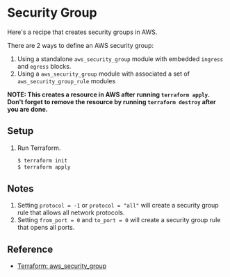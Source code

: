 # Security Group

Here's a recipe that creates security groups in AWS. 

There are 2 ways to define an AWS security group:

1. Using a standalone `aws_security_group` module with embedded `ingress` and `egress` blocks.
1. Using a `aws_security_group` module with associated a set of `aws_security_group_rule` modules

**NOTE: This creates a resource in AWS after running `terraform apply`. Don't forget to remove the resource by running `terraform destroy` after you are done.**

## Setup
   
1. Run Terraform.

   ```bash
   $ terraform init
   $ terraform apply
   ```

## Notes

1. Setting `protocol = -1` or `protocol = "all"` will create a security group rule that allows all network protocols.
1. Setting `from_port = 0` and `to_port = 0` will create a security group rule that opens all ports.

## Reference

* [Terraform: aws_security_group](https://registry.terraform.io/providers/hashicorp/aws/latest/docs/resources/security_group)
